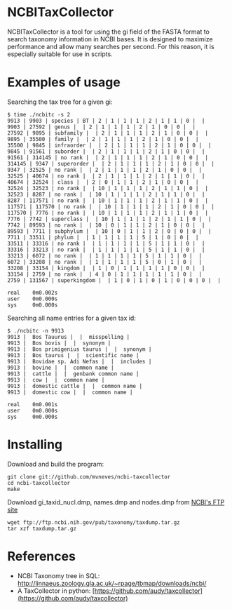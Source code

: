 
# NCBITaxCollector

NCBITaxCollector is a tool for using the gi field of the FASTA format to 
search taxonomy information in NCBI bases. It is designed to maximize 
performance and allow many searches per second. For this reason, it is 
especially suitable for use in scripts.


# Examples of usage


Searching the tax tree for a given gi:

	$ time ./ncbitc -s 2
	9913 | 9903 | species | BT | 2 | 1 | 1 | 1 | 2 | 1 | 1 | 0 |  |
	9903 | 27592 | genus |  | 2 | 1 | 1 | 1 | 2 | 1 | 0 | 0 |  |
	27592 | 9895 | subfamily |  | 2 | 1 | 1 | 1 | 2 | 1 | 0 | 0 |  |
	9895 | 35500 | family |  | 2 | 1 | 1 | 1 | 2 | 1 | 0 | 0 |  |
	35500 | 9845 | infraorder |  | 2 | 1 | 1 | 1 | 2 | 1 | 0 | 0 |  |
	9845 | 91561 | suborder |  | 2 | 1 | 1 | 1 | 2 | 1 | 0 | 0 |  |
	91561 | 314145 | no rank |  | 2 | 1 | 1 | 1 | 2 | 1 | 0 | 0 |  |
	314145 | 9347 | superorder |  | 2 | 1 | 1 | 1 | 2 | 1 | 0 | 0 |  |
	9347 | 32525 | no rank |  | 2 | 1 | 1 | 1 | 2 | 1 | 0 | 0 |  |
	32525 | 40674 | no rank |  | 2 | 1 | 1 | 1 | 2 | 1 | 1 | 0 |  |
	40674 | 32524 | class |  | 2 | 0 | 1 | 1 | 2 | 1 | 0 | 0 |  |
	32524 | 32523 | no rank |  | 10 | 1 | 1 | 1 | 2 | 1 | 1 | 0 |  |
	32523 | 8287 | no rank |  | 10 | 1 | 1 | 1 | 2 | 1 | 1 | 0 |  |
	8287 | 117571 | no rank |  | 10 | 1 | 1 | 1 | 2 | 1 | 1 | 0 |  |
	117571 | 117570 | no rank |  | 10 | 1 | 1 | 1 | 2 | 1 | 0 | 0 |  |
	117570 | 7776 | no rank |  | 10 | 1 | 1 | 1 | 2 | 1 | 1 | 0 |  |
	7776 | 7742 | superclass |  | 10 | 1 | 1 | 1 | 2 | 1 | 1 | 0 |  |
	7742 | 89593 | no rank |  | 10 | 0 | 1 | 1 | 2 | 1 | 0 | 0 |  |
	89593 | 7711 | subphylum |  | 10 | 0 | 1 | 1 | 2 | 0 | 0 | 0 |  |
	7711 | 33511 | phylum |  | 1 | 1 | 1 | 1 | 5 | 1 | 0 | 0 |  |
	33511 | 33316 | no rank |  | 1 | 1 | 1 | 1 | 5 | 1 | 1 | 0 |  |
	33316 | 33213 | no rank |  | 1 | 1 | 1 | 1 | 5 | 1 | 1 | 0 |  |
	33213 | 6072 | no rank |  | 1 | 1 | 1 | 1 | 5 | 1 | 1 | 0 |  |
	6072 | 33208 | no rank |  | 1 | 1 | 1 | 1 | 5 | 0 | 1 | 0 |  |
	33208 | 33154 | kingdom |  | 1 | 0 | 1 | 1 | 1 | 1 | 0 | 0 |  |
	33154 | 2759 | no rank |  | 4 | 0 | 1 | 1 | 1 | 1 | 1 | 0 |  |
	2759 | 131567 | superkingdom |  | 1 | 0 | 1 | 0 | 1 | 0 | 0 | 0 |  |

	real	0m0.002s
	user	0m0.000s
	sys		0m0.000s


Searching all name entries for a given tax id:


	$ ./ncbitc -n 9913
	9913 |  Bos Tauurus |  |  misspelling |
	9913 |  Bos bovis |  |  synonym |
	9913 |  Bos primigenius taurus |  |  synonym |
	9913 |  Bos taurus |  |  scientific name |
	9913 |  Bovidae sp. Adi Nefas |  |  includes |
	9913 |  bovine |  |  common name |
	9913 |  cattle |  |  genbank common name |
	9913 |  cow |  |  common name |
	9913 |  domestic cattle |  |  common name |
	9913 |  domestic cow |  |  common name |
	
	real	0m0.001s
	user	0m0.000s
	sys		0m0.000s



# Installing


Download and build the program:

	git clone git://github.com/mvneves/ncbi-taxcollector
	cd ncbi-taxcollector
	make


Download gi_taxid_nucl.dmp, names.dmp and nodes.dmp from [NCBI's FTP site](ftp://ftp.ncbi.nih.gov/pub/taxonomy)

	wget ftp://ftp.ncbi.nih.gov/pub/taxonomy/taxdump.tar.gz
	tar xzf taxdump.tar.gz


# References

- NCBI Taxonomy tree in SQL: http://linnaeus.zoology.gla.ac.uk/~rpage/tbmap/downloads/ncbi/ 
- A TaxCollector in python: 
[https://github.com/audy/taxcollector](https://github.com/audy/taxcollector)


